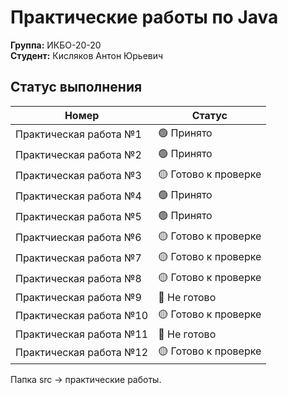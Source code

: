 # Практические работы по Java 
**Группа:** ИКБО-20-20 <br>
**Студент:** Кисляков Антон Юрьевич
 
**Статус выполнения**
---
Номер          |  Статус
-----------------------------|----------------------
Практическая работа №1   | 🟢 Принято
Практическая работа №2   | 🟢 Принято
Практическая работа №3   | 🟡 Готово к проверке
Практическая работа №4   | 🟢 Принято
Практическая работа №5   | 🟢 Принято
Практчиеская работа №6   | 🟡 Готово к проверке
Практическая работа №7   | 🟡 Готово к проверке
Практическая работа №8   | 🟡 Готово к проверке
Практическая работа №9   | 🔴 Не готово
Практическая работа №10  | 🟡 Готово к проверке
Практическая работа №11  | 🔴 Не готово
Практическая работа №12  | 🟡 Готово к проверке

Папка src -> практические работы.
